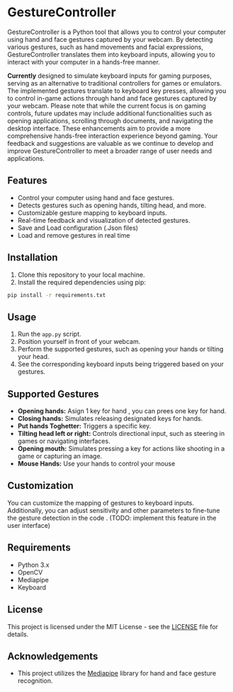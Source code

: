 # GestureController

GestureController is a Python tool that allows you to control your computer using hand and face gestures captured by your webcam. By detecting various gestures, such as hand movements and facial expressions, GestureController translates them into keyboard inputs, allowing you to interact with your computer in a hands-free manner.

**Currently** designed to simulate keyboard inputs for gaming purposes, serving as an alternative to traditional controllers for games or emulators. The implemented gestures translate to keyboard key presses, allowing you to control in-game actions through hand and face gestures captured by your webcam.
Please note that while the current focus is on gaming controls, future updates may include additional functionalities such as opening applications, scrolling through documents, and navigating the desktop interface. These enhancements aim to provide a more comprehensive hands-free interaction experience beyond gaming.
Your feedback and suggestions are valuable as we continue to develop and improve GestureController to meet a broader range of user needs and applications.

## Features
- Control your computer using hand and face gestures.
- Detects gestures such as opening hands, tilting head, and more.
- Customizable gesture mapping to keyboard inputs.
- Real-time feedback and visualization of detected gestures.
- Save and Load configuration (.Json files)
- Load and remove gestures in real time

## Installation
1. Clone this repository to your local machine.
2. Install the required dependencies using pip:

```bash
pip install -r requirements.txt
```

## Usage
1. Run the `app.py` script.
2. Position yourself in front of your webcam.
3. Perform the supported gestures, such as opening your hands or tilting your head.
4. See the corresponding keyboard inputs being triggered based on your gestures.


## Supported Gestures
- **Opening hands:** Asign 1 key for hand , you can prees one key for hand.
- **Closing hands:** Simulates releasing designated keys for hands.
- **Put hands Toghetter:** Triggers a specific key.
- **Tilting head left or right:** Controls directional input, such as steering in games or navigating interfaces.
- **Opening mouth:** Simulates pressing a key for actions like shooting in a game or capturing an image.
- **Mouse Hands:** Use your hands to control your mouse


## Customization
You can customize the mapping of gestures to keyboard inputs. Additionally, you can adjust sensitivity and other parameters to fine-tune the gesture detection in the code . (TODO: implement this feature in the user interface)

## Requirements
- Python 3.x
- OpenCV
- Mediapipe
- Keyboard

## License
This project is licensed under the MIT License - see the [LICENSE](LICENSE) file for details.

## Acknowledgements
- This project utilizes the [Mediapipe](https://google.github.io/mediapipe/) library for hand and face gesture recognition.
